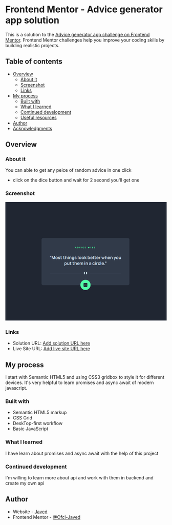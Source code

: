 # Frontend Mentor - Advice generator app solution

This is a solution to the [Advice generator app challenge on Frontend Mentor](https://www.frontendmentor.io/challenges/advice-generator-app-QdUG-13db). Frontend Mentor challenges help you improve your coding skills by building realistic projects.

## Table of contents

- [Overview](#overview)
  - [About it](#About-it)
  - [Screenshot](#screenshot)
  - [Links](#links)
- [My process](#my-process)
  - [Built with](#built-with)
  - [What I learned](#what-i-learned)
  - [Continued development](#continued-development)
  - [Useful resources](#useful-resources)
- [Author](#author)
- [Acknowledgments](#acknowledgments)
## Overview

### About it

You can able to get any peice of random advice in one click 
- click on the dice button and wait for 2 second you'll get one

### Screenshot

![](./screenshot.jpg)

### Links

- Solution URL: [Add solution URL here](https://github.com/Ofcl-Javed/freeAdvice)
- Live Site URL: [Add live site URL here](https://ofcl-javed.github.io/freeAdvice/)

## My process
I start with Semantic HTML5 and using CSS3 gridbox to style it for different devices. It's very helpful to learn promises and async await of modern javascript.

### Built with

- Semantic HTML5 markup
- CSS Grid
- DeskTop-first workflow
- Basic JavaScript

### What I learned

I have learn about promises and async await with the help of this project

### Continued development

I'm willing to learn more about api and work with them in backend and create my own api

## Author

- Website - [Javed](https://ofcl-javed.github.io/findjaved/)
- Frontend Mentor - [@Ofcl-Javed](https://www.frontendmentor.io/profile/Ofcl-Javed)